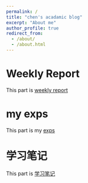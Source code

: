 ```yaml
---
permalink: /
title: "chen's acadamic blog"
excerpt: "About me"
author_profile: true
redirect_from: 
  - /about/
  - /about.html
---
```


Weekly Report
======
This part is [weekly report](https://chen-jia621.github.io/weeklyreport/ "周报")

my exps
======
This part is my [exps](https://chen-jia621.github.io/exps/ "实验")

学习笔记
======
This part is [学习笔记](https://chen-jia621.github.io/note1/ "学习笔记")